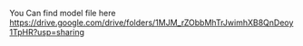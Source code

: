 You Can find model file here 
https://drive.google.com/drive/folders/1MJM_rZObbMhTrJwimhXB8QnDeoy1TpHR?usp=sharing

